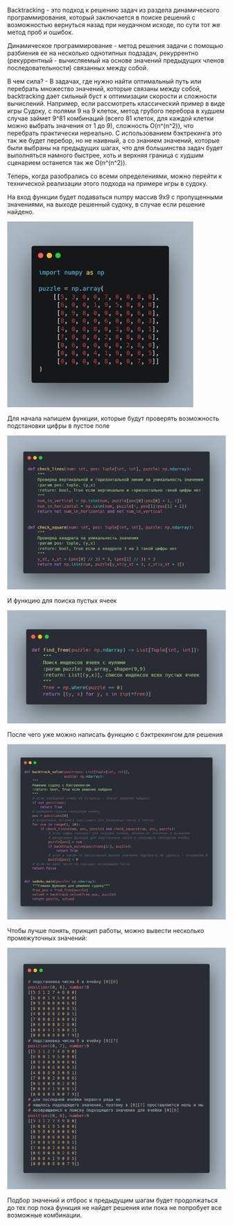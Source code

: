 Backtracking - это подход к решению задач из раздела динамического программирования, который заключается в поиске
решений с возможностью вернуться назад при неудачном исходе, по сути тот же метод проб и ошибок.

Динамическое программирование - метод решения задачи с помощью разбиения ее на несколько однотипных подзадач,
рекуррентно (рекуррентный - вычисляемый на основе значений предыдущих членов последовательности) связанных между собой.

В чем сила? - В задачах, где нужно найти оптимальный путь или перебрать множество значений, которые связаны между собой,
backtracking дает сильный буст к оптимизации скорости и сложности вычислений. Например, если рассмотреть классический
пример в виде игры Судоку, с полями 9 на 9 клеток, метод грубого перебора в худшем случае займет 9^81 комбинаций (всего
81 клеток, для каждой клетки можно выбрать значения от 1 до 9), сложность O(n^(n^2)), что перебрать практически
нереально. С использованием бэктрекинга это так же будет перебор, но не наивный, а со знанием значений, которые были
выбраны на предыдущих шагах, что для большинства задач будет выполняться намного быстрее, хоть и верхняя граница с
худшим сценарием останется так же O(n^(n^2)).

Теперь, когда разобрались со всеми определениями, можно перейти к технической реализации этого подхода на примере игры в
судоку.

На вход функции будет подаваться numpy массив 9x9 с пропущенными значениями, на выходе решенный судоку, в случае если
решение найдено.

![puzzle.png](./images/puzzle.png)

Для начала напишем функции, которые будут проверять возможность подстановки цифры в пустое поле

![puzzle.png](./images/puzzle2.png)

И функцию для поиска пустых ячеек

![puzzle.png](./images/puzzle3.png)

После чего уже можно написать функцию с бэктрекингом для решения

![puzzle.png](./images/puzzle4.png)

Чтобы лучше понять, принцип работы, можно вывести несколько промежуточных значений:

![puzzle.png](./images/puzzle5.png)

Подбор значений и отброс к предыдущим шагам будет продолжаться до тех пор пока функция не найдет решения или пока не
попробует все возможные комбинации.

